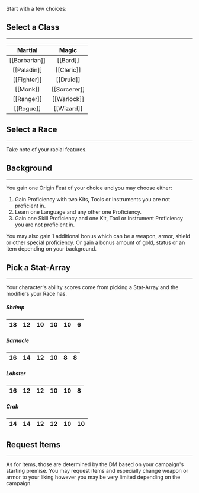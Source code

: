 Start with a few choices:
## Select a Class
---

|    Martial    |    Magic     |
| :-----------: | :----------: |
| [[Barbarian]] |   [[Bard]]   |
|  [[Paladin]]  |  [[Cleric]]  |
|  [[Fighter]]  |  [[Druid]]   |
|   [[Monk]]    | [[Sorcerer]] |
|  [[Ranger]]   | [[Warlock]]  |
|   [[Rogue]]   |  [[Wizard]]  |
## Select a Race
---
Take note of your racial features.
## Background
---
You gain one Origin Feat of your choice and you may choose either:  

1. Gain Proficiency with two Kits, Tools or Instruments you are not proficient in.
2. Learn one Language and any other one Proficiency.
3. Gain one Skill Proficiency and one Kit, Tool or Instrument Proficiency you are not proficient in.

You may also gain 1 additional bonus which can be a weapon, armor, shield or other special proficiency. Or gain a bonus amount of gold, status or an item depending on your background.
## Pick a Stat-Array
---
Your character's ability scores come from picking a Stat-Array and the modifiers your Race has.
##### Shrimp

| 18  | 12  | 10  | 10  | 10  | 6   |
| --- | --- | --- | --- | --- | --- |

##### Barnacle

| 16  | 14  | 12  | 10  | 8   | 8   |
| --- | --- | --- | --- | --- | --- |

##### Lobster

| 16  | 12  | 12  | 10  | 10  | 8   |
| --- | --- | --- | --- | --- | --- |

##### Crab

| 14  | 14  | 12  | 12  | 10  | 10  |
| --- | --- | --- | --- | --- | --- |

## Request Items
---
As for items, those are determined by the DM based on your campaign's starting premise.
You may request items and especially change weapon or armor to your liking however you may be very limited depending on the campaign.